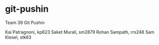 # git-pushin
Team 39 Git Pushin

Kai Patragnoni, kp623
Saket Murali, sm2879
Rohan Sampath, rrs248
Sam Kiesel, stk63
